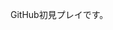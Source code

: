 GitHub初見プレイです。

<!---
babanavava/babanavava is a ✨ special ✨ repository because its `README.md` (this file) appears on your GitHub profile.
You can click the Preview link to take a look at your changes.
--->
